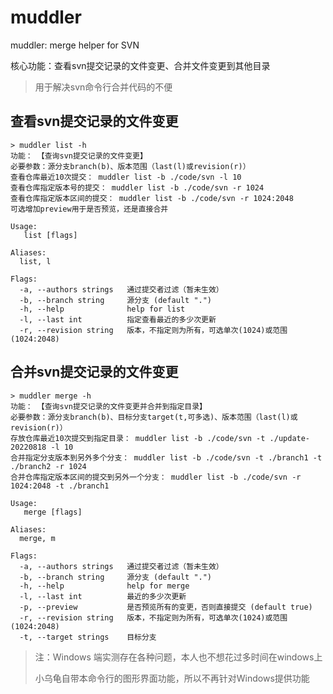 # muddler
muddler: merge helper for SVN

核心功能：查看svn提交记录的文件变更、合并文件变更到其他目录
> 用于解决svn命令行合并代码的不便

## 查看svn提交记录的文件变更
```shell
> muddler list -h
功能： 【查询svn提交记录的文件变更】
必要参数：源分支branch(b)、版本范围（last(l)或revision(r)）
查看仓库最近10次提交： muddler list -b ./code/svn -l 10
查看仓库指定版本号的提交： muddler list -b ./code/svn -r 1024
查看仓库指定版本区间的提交： muddler list -b ./code/svn -r 1024:2048
可选增加preview用于是否预览，还是直接合并

Usage:
   list [flags]

Aliases:
  list, l

Flags:
  -a, --authors strings   通过提交者过滤（暂未生效）
  -b, --branch string     源分支 (default ".")
  -h, --help              help for list
  -l, --last int          指定查看最近的多少次更新
  -r, --revision string   版本，不指定则为所有，可选单次(1024)或范围(1024:2048)
```

## 合并svn提交记录的文件变更

```shell
> muddler merge -h
功能： 【查询svn提交记录的文件变更并合并到指定目录】
必要参数：源分支branch(b)、目标分支target(t,可多选)、版本范围（last(l)或revision(r)）
存放仓库最近10次提交到指定目录： muddler list -b ./code/svn -t ./update-20220818 -l 10
合并指定分支版本到另外多个分支： muddler list -b ./code/svn -t ./branch1 -t ./branch2 -r 1024
合并仓库指定版本区间的提交到另外一个分支： muddler list -b ./code/svn -r 1024:2048 -t ./branch1

Usage:
   merge [flags]

Aliases:
  merge, m

Flags:
  -a, --authors strings   通过提交者过滤（暂未生效）
  -b, --branch string     源分支 (default ".")
  -h, --help              help for merge
  -l, --last int          最近的多少次更新
  -p, --preview           是否预览所有的变更，否则直接提交 (default true)
  -r, --revision string   版本，不指定则为所有，可选单次(1024)或范围(1024:2048)
  -t, --target strings    目标分支
```

> 注：Windows 端实测存在各种问题，本人也不想花过多时间在windows上
> 
> 小乌龟自带本命令行的图形界面功能，所以不再针对Windows提供功能